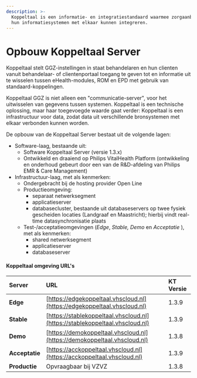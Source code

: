 ```yaml
---
description: >-
  Koppeltaal is een informatie- en integratiestandaard waarmee zorgaanbieders
  hun informatiesystemen met elkaar kunnen integreren.
---
```


# Opbouw Koppeltaal Server

Koppeltaal stelt GGZ-instellingen in staat behandelaren en hun clienten vanuit behandelaar- of clientenportaal toegang te geven tot en informatie uit te wisselen tussen eHealth-modules, ROM en EPD met gebruik van standaard-koppelingen.

Koppeltaal GGZ is niet alleen een "communicatie-server", voor het uitwisselen van gegevens tussen systemen. Koppeltaal is een technische oplossing, maar haar toegevoegde waarde gaat verder: Koppeltaal is een infrastructuur voor data, zodat data uit verschillende bronsystemen met elkaar verbonden kunnen worden.

De opbouw van de Koppeltaal Server bestaat uit de volgende lagen:

* Software-laag, bestaande uit:
  * Software Koppeltaal Server \(versie 1.3.x\)
  * Ontwikkeld en draaiend op Philips VitalHealth Platform \(ontwikkeling en onderhoud gebeurt door een van de R&D-afdeling van Philips EMR & Care Management\)
* Infrastructuur-laag, met als kenmerken:
  * Ondergebracht bij de hosting provider Open Line
  * Productieomgeving:
    * separaat netwerksegment
    * applicatieserver
    * databasecluster, bestaande uit databaseservers op twee fysiek gescheiden locaties \(Landgraaf en Maastricht\); hierbij vindt real-time datasynchronisatie plaats
  * Test-/acceptatieomgevingen \(_Edge_, _Stable, Demo_ en _Acceptatie_ \), met als kenmerken:
    * shared netwerksegment
    * applicatieserver
    * databaseserver

#### Koppeltaal omgeving URL's

| Server | URL | KT Versie |
| :--- | :--- | :--- |
| **Edge** | [https://edgekoppeltaal.vhscloud.nl](https://edgekoppeltaal.vhscloud.nl) | 1.3.9 |
| **Stable** | [https://stablekoppeltaal.vhscloud.nl](https://stablekoppeltaal.vhscloud.nl) | 1.3.9 |
| **Demo** | [https://demokoppeltaal.vhscloud.nl](https://demokoppeltaal.vhscloud.nl) | 1.3.8 |
| **Acceptatie** | [https://acckoppeltaal.vhscloud.nl](https://acckoppeltaal.vhscloud.nl) | 1.3.9 |
| **Productie** | Opvraagbaar bij VZVZ | 1.3.8 |

#### 

#### 

